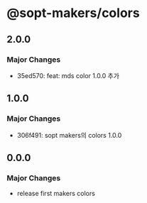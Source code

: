 # @sopt-makers/colors

## 2.0.0

### Major Changes

- 35ed570: feat: mds color 1.0.0 추가

## 1.0.0

### Major Changes

- 306f491: sopt makers의 colors 1.0.0

## 0.0.0

### Major Changes

- release first makers colors
